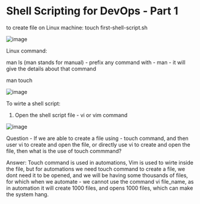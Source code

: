 #  Shell Scripting for DevOps - Part 1

to create file on Linux machine:
touch first-shell-script.sh

![image](https://github.com/user-attachments/assets/0f92b25c-b30c-448a-829f-fbac5299a523)



Linux command:

man ls    (man stands for manual) - prefix any command with - man - it will give the details about that command

man touch
 
  ![image](https://github.com/user-attachments/assets/24e77fe8-760a-460d-94b7-30aae2d0d6da)

  
To wirte a shell script:
 1) Open the shell script file - vi or vim command

![image](https://github.com/user-attachments/assets/2ebb73c1-51da-4f1e-bb1d-5cea201b8cb1)


Question - If we are able to create a file using - touch command, and then user vi to create and open the file, or directly use vi to create and open the file, then what is the use of touch commmand?

Answer: 
Touch command is used in automations, Vim is used to wirte inside the file, but for automations we need touch command to create a file, we dont need it to be opened, and we will be having some thousands of files, for which when we automate - we cannot use the command vi file_name, as in automation it will create 1000 files, and opens 1000 files, which can make the system hang.

